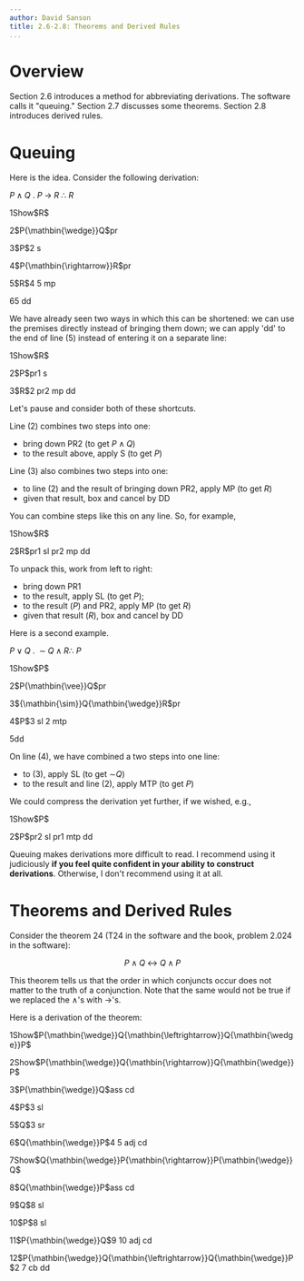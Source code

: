 ```yaml
---
author: David Sanson
title: 2.6-2.8: Theorems and Derived Rules
...
```


Overview
========

Section 2.6 introduces a method for abbreviating derivations. The
software calls it "queuing." Section 2.7 discusses some theorems.
Section 2.8 introduces derived rules.

Queuing
=======

Here is the idea. Consider the following derivation:

$P{\mathbin{\wedge}}Q\ .\ P{\mathbin{\rightarrow}}R\ {\therefore\ }R$

<!--
~~~{.derivation}
1.  !Show $R$
2.      $P\Land Q$          & pr
3.      $P$                 & 2 s
4.      $P\Lif R$           & pr
5.      $R$                 & 4 5 mp
6.                          & 5 dd
~~~
-->
<div class="der outer">

<p class="dline">
<span class="dnum">1</span><span class="dform"><span
class="dshow canceled">Show</span>$R$</span><span class="djust"></span>
</p>
<div class="der boxed">

<p class="dline">
<span class="dnum">2</span><span
class="dform">$P{\mathbin{\wedge}}Q$</span><span class="djust">pr</span>
</p>
<p class="dline">
<span class="dnum">3</span><span class="dform">$P$</span><span
class="djust">2 s</span>
</p>
<p class="dline">
<span class="dnum">4</span><span
class="dform">$P{\mathbin{\rightarrow}}R$</span><span
class="djust">pr</span>
</p>
<p class="dline">
<span class="dnum">5</span><span class="dform">$R$</span><span
class="djust">4 5 mp</span>
</p>
<p class="dline">
<span class="dnum">6</span><span class="dform"></span><span
class="djust">5 dd</span>
</p>

</div>

</div>

We have already seen two ways in which this can be shortened: we can use
the premises directly instead of bringing them down; we can apply 'dd'
to the end of line (5) instead of entering it on a separate line:

<!--
~~~{.derivation}
1.  !Show $R$
2.      $P$                 & pr1 s
3.      $R$                 & 2 pr2 mp dd
~~~
-->
<div class="der outer">

<p class="dline">
<span class="dnum">1</span><span class="dform"><span
class="dshow canceled">Show</span>$R$</span><span class="djust"></span>
</p>
<div class="der boxed">

<p class="dline">
<span class="dnum">2</span><span class="dform">$P$</span><span
class="djust">pr1 s</span>
</p>
<p class="dline">
<span class="dnum">3</span><span class="dform">$R$</span><span
class="djust">2 pr2 mp dd</span>
</p>

</div>

</div>

Let's pause and consider both of these shortcuts.

Line (2) combines two steps into one:

-   bring down PR2 (to get $P{\mathbin{\wedge}}Q$)
-   to the result above, apply S (to get $P$)

Line (3) also combines two steps into one:

-   to line (2) and the result of bringing down PR2, apply MP (to get
    $R$)
-   given that result, box and cancel by DD

You can combine steps like this on any line. So, for example,

<!--
~~~{.derivation}
1.  !Show $R$
2.      $R$                 & pr1 sl pr2 mp dd
~~~
-->
<div class="der outer">

<p class="dline">
<span class="dnum">1</span><span class="dform"><span
class="dshow canceled">Show</span>$R$</span><span class="djust"></span>
</p>
<div class="der boxed">

<p class="dline">
<span class="dnum">2</span><span class="dform">$R$</span><span
class="djust">pr1 sl pr2 mp dd</span>
</p>

</div>

</div>

To unpack this, work from left to right:

-   bring down PR1
-   to the result, apply SL (to get $P$);
-   to the result ($P$) and PR2, apply MP (to get $R$)
-   given that result ($R$), box and cancel by DD

Here is a second example.

$P{\mathbin{\vee}}Q\ .\ {\mathbin{\sim}}Q{\mathbin{\wedge}}R {\therefore\ }P$

<!--
~~~{.derivation}
1.  Show $P$
2.    $P\Lor Q$         & pr
3.    $\Lneg Q\Land R$  & pr
4.    $P$               & 3 sl 2 mtp
5.                      & dd
~~~
-->
<div class="der outer">

<p class="dline">
<span class="dnum">1</span><span class="dform"><span
class="dshow">Show</span>$P$</span><span class="djust"></span>
</p>
<div class="der">

<p class="dline">
<span class="dnum">2</span><span
class="dform">$P{\mathbin{\vee}}Q$</span><span class="djust">pr</span>
</p>
<p class="dline">
<span class="dnum">3</span><span
class="dform">${\mathbin{\sim}}Q{\mathbin{\wedge}}R$</span><span
class="djust">pr</span>
</p>
<p class="dline">
<span class="dnum">4</span><span class="dform">$P$</span><span
class="djust">3 sl 2 mtp</span>
</p>
<p class="dline">
<span class="dnum">5</span><span class="dform"></span><span
class="djust">dd</span>
</p>

</div>

</div>

On line (4), we have combined a two steps into one line:

-   to (3), apply SL (to get ${\mathbin{\sim}}Q$)
-   to the result and line (2), apply MTP (to get $P$)

We could compress the derivation yet further, if we wished, e.g.,

<!--
~~~{.derivation}
1.  Show $P$
2.     $P$              & pr2 sl pr1 mtp dd
~~~
-->
<div class="der outer">

<p class="dline">
<span class="dnum">1</span><span class="dform"><span
class="dshow">Show</span>$P$</span><span class="djust"></span>
</p>
<div class="der">

<p class="dline">
<span class="dnum">2</span><span class="dform">$P$</span><span
class="djust">pr2 sl pr1 mtp dd</span>
</p>

</div>

</div>

Queuing makes derivations more difficult to read. I recommend using it
judiciously **if you feel quite confident in your ability to construct
derivations**. Otherwise, I don't recommend using it at all.

Theorems and Derived Rules
==========================

Consider the theorem 24 (T24 in the software and the book, problem 2.024
in the software):

$$P{\mathbin{\wedge}}Q{\mathbin{\leftrightarrow}}Q{\mathbin{\wedge}}P$$

This theorem tells us that the order in which conjuncts occur does not
matter to the truth of a conjunction. Note that the same would not be
true if we replaced the ${\mathbin{\wedge}}$'s with
${\mathbin{\rightarrow}}$'s.

Here is a derivation of the theorem:

<!--
~~~{.derivation}
1.   Show $P\Land Q\Liff Q\Land P$
2.     Show $P\Land Q\Lif Q\Land P$
3.         $P\Land Q$                   & ass cd
4.         $P$                          & 3 sl
5.         $Q$                          & 3 sr
6.         $Q\Land P$                   & 4 5 adj cd
7.     Show $Q\Land P\Lif P\Land Q$
8.         $Q\Land P$                   & ass cd
9.         $Q$                          & 8 sl
10.        $P$                          & 8 sl
11.        $P\Land Q$                   & 9 10 adj cd
12.    $P\Land Q\Liff Q\Land P$         & 2 7 cb dd
~~~
-->
<div class="der outer">

<p class="dline">
<span class="dnum">1</span><span class="dform"><span
class="dshow">Show</span>$P{\mathbin{\wedge}}Q{\mathbin{\leftrightarrow}}Q{\mathbin{\wedge}}P$</span><span
class="djust"></span>
</p>
<div class="der">

<p class="dline">
<span class="dnum">2</span><span class="dform"><span
class="dshow">Show</span>$P{\mathbin{\wedge}}Q{\mathbin{\rightarrow}}Q{\mathbin{\wedge}}P$</span><span
class="djust"></span>
</p>
<div class="der">

<p class="dline">
<span class="dnum">3</span><span
class="dform">$P{\mathbin{\wedge}}Q$</span><span class="djust">ass
cd</span>
</p>
<p class="dline">
<span class="dnum">4</span><span class="dform">$P$</span><span
class="djust">3 sl</span>
</p>
<p class="dline">
<span class="dnum">5</span><span class="dform">$Q$</span><span
class="djust">3 sr</span>
</p>
<p class="dline">
<span class="dnum">6</span><span
class="dform">$Q{\mathbin{\wedge}}P$</span><span class="djust">4 5 adj
cd</span>
</p>

</div>

<p class="dline">
<span class="dnum">7</span><span class="dform"><span
class="dshow">Show</span>$Q{\mathbin{\wedge}}P{\mathbin{\rightarrow}}P{\mathbin{\wedge}}Q$</span><span
class="djust"></span>
</p>
<div class="der">

<p class="dline">
<span class="dnum">8</span><span
class="dform">$Q{\mathbin{\wedge}}P$</span><span class="djust">ass
cd</span>
</p>
<p class="dline">
<span class="dnum">9</span><span class="dform">$Q$</span><span
class="djust">8 sl</span>
</p>
<p class="dline">
<span class="dnum">10</span><span class="dform">$P$</span><span
class="djust">8 sl</span>
</p>
<p class="dline">
<span class="dnum">11</span><span
class="dform">$P{\mathbin{\wedge}}Q$</span><span class="djust">9 10 adj
cd</span>
</p>

</div>

<p class="dline">
<span class="dnum">12</span><span
class="dform">$P{\mathbin{\wedge}}Q{\mathbin{\leftrightarrow}}Q{\mathbin{\wedge}}P$</span><span
class="djust">2 7 cb dd</span>
</p>

</div>

</div>
